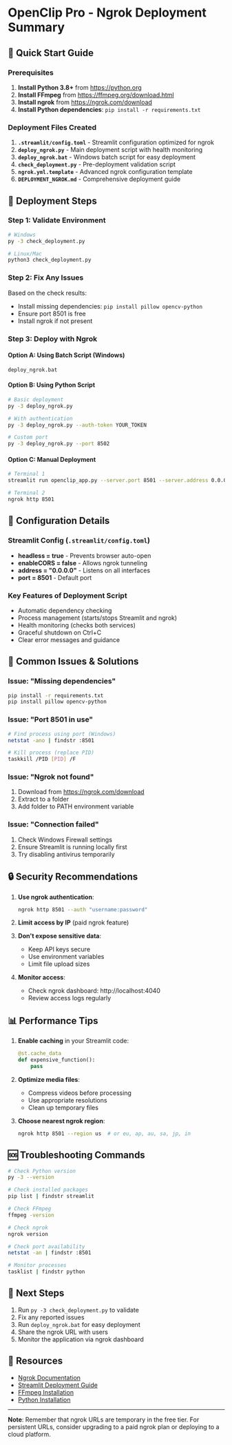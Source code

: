 # OpenClip Pro - Ngrok Deployment Summary

## 🚀 Quick Start Guide

### Prerequisites
1. **Install Python 3.8+** from https://python.org
2. **Install FFmpeg** from https://ffmpeg.org/download.html
3. **Install ngrok** from https://ngrok.com/download
4. **Install Python dependencies**: `pip install -r requirements.txt`

### Deployment Files Created

1. **`.streamlit/config.toml`** - Streamlit configuration optimized for ngrok
2. **`deploy_ngrok.py`** - Main deployment script with health monitoring
3. **`deploy_ngrok.bat`** - Windows batch script for easy deployment
4. **`check_deployment.py`** - Pre-deployment validation script
5. **`ngrok.yml.template`** - Advanced ngrok configuration template
6. **`DEPLOYMENT_NGROK.md`** - Comprehensive deployment guide

## 🎯 Deployment Steps

### Step 1: Validate Environment
```bash
# Windows
py -3 check_deployment.py

# Linux/Mac
python3 check_deployment.py
```

### Step 2: Fix Any Issues
Based on the check results:
- Install missing dependencies: `pip install pillow opencv-python`
- Ensure port 8501 is free
- Install ngrok if not present

### Step 3: Deploy with Ngrok

#### Option A: Using Batch Script (Windows)
```batch
deploy_ngrok.bat
```

#### Option B: Using Python Script
```bash
# Basic deployment
py -3 deploy_ngrok.py

# With authentication
py -3 deploy_ngrok.py --auth-token YOUR_TOKEN

# Custom port
py -3 deploy_ngrok.py --port 8502
```

#### Option C: Manual Deployment
```bash
# Terminal 1
streamlit run openclip_app.py --server.port 8501 --server.address 0.0.0.0

# Terminal 2
ngrok http 8501
```

## 🔧 Configuration Details

### Streamlit Config (`.streamlit/config.toml`)
- **headless = true** - Prevents browser auto-open
- **enableCORS = false** - Allows ngrok tunneling
- **address = "0.0.0.0"** - Listens on all interfaces
- **port = 8501** - Default port

### Key Features of Deployment Script
- Automatic dependency checking
- Process management (starts/stops Streamlit and ngrok)
- Health monitoring (checks both services)
- Graceful shutdown on Ctrl+C
- Clear error messages and guidance

## 🐛 Common Issues & Solutions

### Issue: "Missing dependencies"
```bash
pip install -r requirements.txt
pip install pillow opencv-python
```

### Issue: "Port 8501 in use"
```bash
# Find process using port (Windows)
netstat -ano | findstr :8501

# Kill process (replace PID)
taskkill /PID [PID] /F
```

### Issue: "Ngrok not found"
1. Download from https://ngrok.com/download
2. Extract to a folder
3. Add folder to PATH environment variable

### Issue: "Connection failed"
1. Check Windows Firewall settings
2. Ensure Streamlit is running locally first
3. Try disabling antivirus temporarily

## 🔒 Security Recommendations

1. **Use ngrok authentication**:
   ```bash
   ngrok http 8501 --auth "username:password"
   ```

2. **Limit access by IP** (paid ngrok feature)

3. **Don't expose sensitive data**:
   - Keep API keys secure
   - Use environment variables
   - Limit file upload sizes

4. **Monitor access**:
   - Check ngrok dashboard: http://localhost:4040
   - Review access logs regularly

## 📊 Performance Tips

1. **Enable caching** in your Streamlit code:
   ```python
   @st.cache_data
   def expensive_function():
       pass
   ```

2. **Optimize media files**:
   - Compress videos before processing
   - Use appropriate resolutions
   - Clean up temporary files

3. **Choose nearest ngrok region**:
   ```bash
   ngrok http 8501 --region us  # or eu, ap, au, sa, jp, in
   ```

## 🆘 Troubleshooting Commands

```bash
# Check Python version
py -3 --version

# Check installed packages
pip list | findstr streamlit

# Check FFmpeg
ffmpeg -version

# Check ngrok
ngrok version

# Check port availability
netstat -an | findstr :8501

# Monitor processes
tasklist | findstr python
```

## 📝 Next Steps

1. Run `py -3 check_deployment.py` to validate
2. Fix any reported issues
3. Run `deploy_ngrok.bat` for easy deployment
4. Share the ngrok URL with users
5. Monitor the application via ngrok dashboard

## 🔗 Resources

- [Ngrok Documentation](https://ngrok.com/docs)
- [Streamlit Deployment Guide](https://docs.streamlit.io/deploy)
- [FFmpeg Installation](https://ffmpeg.org/download.html)
- [Python Installation](https://python.org/downloads/)

---

**Note**: Remember that ngrok URLs are temporary in the free tier. For persistent URLs, consider upgrading to a paid ngrok plan or deploying to a cloud platform. 